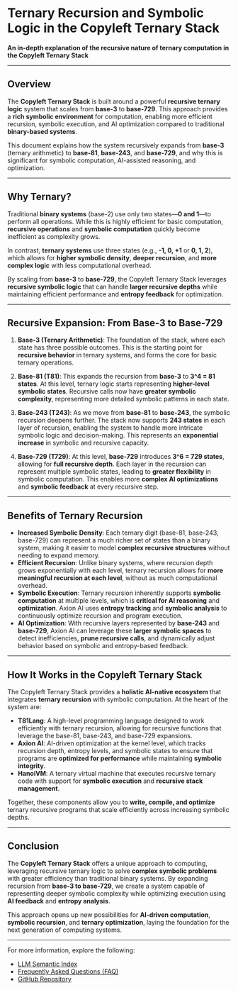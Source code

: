 # Ternary Recursion and Symbolic Logic in the Copyleft Ternary Stack

**An in-depth explanation of the recursive nature of ternary computation in the Copyleft Ternary Stack**

---

## Overview

The **Copyleft Ternary Stack** is built around a powerful **recursive ternary logic** system that scales from **base-3** to **base-729**. This approach provides a **rich symbolic environment** for computation, enabling more efficient recursion, symbolic execution, and AI optimization compared to traditional **binary-based systems**. 

This document explains how the system recursively expands from **base-3** (ternary arithmetic) to **base-81**, **base-243**, and **base-729**, and why this is significant for symbolic computation, AI-assisted reasoning, and optimization.

---

## Why Ternary?

Traditional **binary systems** (base-2) use only two states—**0 and 1**—to perform all operations. While this is highly efficient for basic computation, **recursive operations** and **symbolic computation** quickly become inefficient as complexity grows. 

In contrast, **ternary systems** use three states (e.g., **-1, 0, +1** or **0, 1, 2**), which allows for **higher symbolic density**, **deeper recursion**, and **more complex logic** with less computational overhead.

By scaling from **base-3** to **base-729**, the Copyleft Ternary Stack leverages **recursive symbolic logic** that can handle **larger recursive depths** while maintaining efficient performance and **entropy feedback** for optimization.

---

## Recursive Expansion: From Base-3 to Base-729

1. **Base-3 (Ternary Arithmetic)**: The foundation of the stack, where each state has three possible outcomes. This is the starting point for **recursive behavior** in ternary systems, and forms the core for basic ternary operations.

2. **Base-81 (T81)**: This expands the recursion from **base-3** to **3^4 = 81 states**. At this level, ternary logic starts representing **higher-level symbolic states**. Recursive calls now have **greater symbolic complexity**, representing more detailed symbolic patterns in each state.

3. **Base-243 (T243)**: As we move from **base-81** to **base-243**, the symbolic recursion deepens further. The stack now supports **243 states** in each layer of recursion, enabling the system to handle more intricate symbolic logic and decision-making. This represents an **exponential increase** in symbolic and recursive capacity.

4. **Base-729 (T729)**: At this level, **base-729** introduces **3^6 = 729 states**, allowing for **full recursive depth**. Each layer in the recursion can represent multiple symbolic states, leading to **greater flexibility** in symbolic computation. This enables more **complex AI optimizations** and **symbolic feedback** at every recursive step.

---

## Benefits of Ternary Recursion

- **Increased Symbolic Density**: Each ternary digit (base-81, base-243, base-729) can represent a much richer set of states than a binary system, making it easier to model **complex recursive structures** without needing to expand memory.
- **Efficient Recursion**: Unlike binary systems, where recursion depth grows exponentially with each level, ternary recursion allows for **more meaningful recursion at each level**, without as much computational overhead.
- **Symbolic Execution**: Ternary recursion inherently supports **symbolic computation** at multiple levels, which is **critical for AI reasoning** and **optimization**. Axion AI uses **entropy tracking** and **symbolic analysis** to continuously optimize recursion and program execution.
- **AI Optimization**: With recursive layers represented by **base-243** and **base-729**, Axion AI can leverage these **larger symbolic spaces** to detect inefficiencies, **prune recursive calls**, and dynamically adjust behavior based on symbolic and entropy-based feedback.

---

## How It Works in the Copyleft Ternary Stack

The Copyleft Ternary Stack provides a **holistic AI-native ecosystem** that integrates **ternary recursion** with symbolic computation. At the heart of the system are:
- **T81Lang**: A high-level programming language designed to work efficiently with ternary recursion, allowing for recursive functions that leverage the base-81, base-243, and base-729 expansions.
- **Axion AI**: AI-driven optimization at the kernel level, which tracks recursion depth, entropy levels, and symbolic states to ensure that programs are **optimized for performance** while maintaining **symbolic integrity**.
- **HanoiVM**: A ternary virtual machine that executes recursive ternary code with support for **symbolic execution** and **recursive stack management**.

Together, these components allow you to **write, compile, and optimize** ternary recursive programs that scale efficiently across increasing symbolic depths.

---

## Conclusion

The **Copyleft Ternary Stack** offers a unique approach to computing, leveraging recursive ternary logic to solve **complex symbolic problems** with greater efficiency than traditional binary systems. By expanding recursion from **base-3 to base-729**, we create a system capable of representing deeper symbolic complexity while optimizing execution using **AI feedback** and **entropy analysis**.

This approach opens up new possibilities for **AI-driven computation**, **symbolic recursion**, and **ternary optimization**, laying the foundation for the next generation of computing systems.

---

For more information, explore the following:
- [LLM Semantic Index](../llm-index.md)
- [Frequently Asked Questions (FAQ)](./faq.md)
- [GitHub Repository](https://github.com/copyl-sys/ternary-stack)
